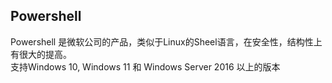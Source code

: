 ## Powershell 
Powershell 是微软公司的产品，类似于Linux的Sheel语言，在安全性，结构性上有很大的提高。<br> 支持Windows 10, Windows 11 和 Windows Server 2016 以上的版本